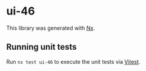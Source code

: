# ui-46

This library was generated with [Nx](https://nx.dev).

## Running unit tests

Run `nx test ui-46` to execute the unit tests via [Vitest](https://vitest.dev/).
